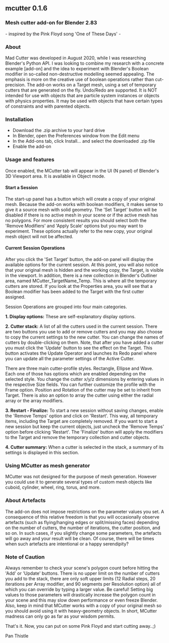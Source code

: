 ## mcutter 0.1.6

### Mesh cutter add-on for Blender 2.83
\- inspired by the Pink Floyd song 'One of These Days' -

### About

Mad Cutter was developed in August 2020, while I was researching Blender's Python API.
I was looking to combine my research with a concrete example [add-on] and the idea to experiment with Blender's Boolean modifier in so-called non-destructive modelling seemed
appealing. The emphasis is more on the creative use of boolean operations rather than 
cut-precision. 
The add-on works on a Target mesh, using a set of temporary cutters that are generated on the fly. Undo/Redo are supported. It is NOT intended for use with objects that are particle system instances or objects with physics properties. It may be used with objects that have certain types of constraints and with parented objects.

### Installation

- Download the .zip archive to your hard drive 
- In Blender, open the Preferences window from the Edit menu
- In the Add-ons tab, click Install... and select the downloaded .zip file
- Enable the add-on

### Usage and features

Once enabled, the MCutter tab will appear in the UI (N panel) of Blender's 3D Viewport area. It is available in Object mode.

#### Start a Session

The start-up panel has a button which will create a copy of your original mesh. Because the add-on works with boolean modifiers, it makes sense to give it a source mesh with solid geometry. The 'Set Target' button will be disabled if there is no active mesh
in your scene or if the active mesh has no polygons. For more consistent results you should select both the 'Remove Modifiers' and 'Apply Scale' options but you may want to experiment. These options actually refer to the new copy, your original mesh object will not be affected.

#### Current Session Operations

After you click the 'Set Target' button, the add-on panel will display the available options for the current session. At this point, you will also notice that your 
original mesh is hidden and the working copy, the Target, is visible in the viewport. In addition, there is a new collection in Blender's Outliner area, named 
MCutter_TargetName_Temp. This is where all the temporary cutters are stored. If you look at the Properties area, you will see that a Boolean modifier has been added to the Target with the first cutter assigned.

Session Operations are grouped into four main categories.

**1. Display options:**  These are self-explanatory display options.

**2. Cutter stack:**  A list of all the cutters used in the current session. There are two buttons you use to add or remove cutters and you may also choose to copy the current settings to the new cutter. You can change the names of cutters by double-clicking on them. Note, that after you have added a cutter you must click the 'Update' button to see
the effect on the Target. This button activates the Update Operator and launches its Redo panel where you can update all the parameter settings of the Active Cutter.

There are three main cutter-profile styles. Rectangle, Ellipse and Wave. Each one of those has options which are enabled depending on the selected style. You change the cutter x/y/z dimensions by entering values in the respective Size fields.
You can further customize the profile with the Frame option. Position and Rotation of the cutter may be set to inherit from Target. There is also an option to array the cutter using either the radial array or the array modifiers.

**3. Restart - Finalize:**  To start a new session without saving changes, enable the 'Remove Temps' option and click on 'Restart'. This way, all temporary items, 
including the Target are completely removed. If you want to start a new session but keep the current objects, just uncheck the 'Remove Temps' option before clicking 'Restart'. The 'Finalize' button will apply the modifiers to the Target and remove the temporary collection and cutter objects.

**4. Cutter summary:**  When a cutter is selected in the stack, a summary of its  settings is displayed in this section. 

### Using MCutter as mesh generator

MCutter was not designed for the purpose of mesh generation. However you could use it to generate several types of custom mesh objects like cuboid, cylinder, wheel, ring, 
torus, and more.

### About Artefacts

The add-on does not impose restrictions on the parameter values you set. A consequence of this relative freedom is that you will occasionally observe artefacts (such as 
flying/hanging edges or split/missing faces) depending on the number of cutters, the number of iterations, the cutter position, and so on. In such cases, if you slightly 
change some parameters, the artefacts will go away and your result will be clean. Of course, there will be times when such artefacts are intentional or a happy serendipity?

### Note of Caution

Always remember to check your scene's polygon count before hitting the 'Add' or 'Update' buttons. There is no upper limit on the number of cutters you add to the stack, there 
are only soft upper limits (12 Radial steps, 20 iterations per Array modifier, and 90 segments per Resolution option) all of which you can override by typing a larger value. 
Be careful! Setting big values to those parameters will drastically increase the polygon count in your scene and this may slow down performance or even freeze Blender. Also,
keep in mind that MCutter works with a copy of your original mesh so you should avoid using it with heavy-geometry objects.
In short, MCutter madness can only go as far as your wisdom permits.

That's it. Now, you can put on some Pink Floyd and start cutting away..;)

Pan Thistle
